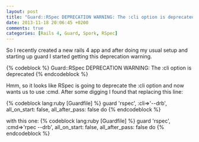 ```yaml
---
layout: post
title: "Guard::RSpec DEPRECATION WARNING: The :cli option is deprecated"
date: 2013-11-18 20:06:45 +0200
comments: true
categories: [Rails 4, Guard, Spork, RSpec]
---
```


So I recently created a new rails 4 app and after doing my usual setup and starting up guard I started getting this deprecation warning.

{% codeblock %}
 Guard::RSpec DEPRECATION WARNING: The :cli option is deprecated
{% endcodeblock %}

Hmm, so it looks like RSpec is going to deprecate the :cli option and now wants us to use :cmd. After some digging I found that replacing this line:

{% codeblock lang:ruby [Guardfile] %}
guard 'rspec', :cli=>'--drb', all_on_start: false, all_after_pass: false do
{% endcodeblock %}

with this one:
{% codeblock lang:ruby [Guardfile] %}
  guard 'rspec', :cmd=>'rpec --drb', all_on_start: false, all_after_pass: false do
{% endcodeblock %}

